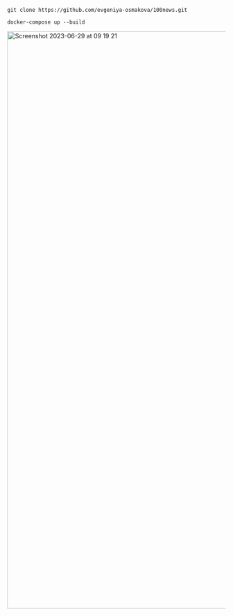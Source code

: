 

    git clone https://github.com/evgeniya-osmakova/100news.git

    docker-compose up --build


   
<img width="1327" alt="Screenshot 2023-06-29 at 09 19 21" src="https://github.com/evgeniya-osmakova/100news/assets/5876576/8f6e40a7-3f72-4acd-b10b-21b25c7e5821">
